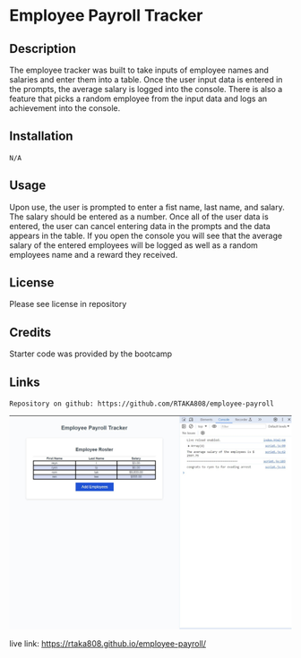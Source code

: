 # Employee Payroll Tracker 

## Description
  The employee tracker was built to take inputs of employee names and salaries and enter them into a table. Once the user input data is entered in the prompts, the average salary is logged into the console.  There is also a feature that picks a random employee from the input data and logs an achievement into the console.  

## Installation
    N/A


## Usage
Upon use, the user is prompted to enter a fist name, last name, and salary.  The salary should be entered as a number.  Once all of the user data is entered, the user can cancel entering data in the prompts and the data appears in the table.  If you open the console you will see that the average salary of the entered employees will be logged as well as a random employees name and a reward they received.  


## License 
 Please see license in repository

 ## Credits

 Starter code was provided by the bootcamp

 ## Links
    Repository on github: https://github.com/RTAKA808/employee-payroll

![alt text](assets/images/emp-tracker-ss.JPG)

live link: https://rtaka808.github.io/employee-payroll/